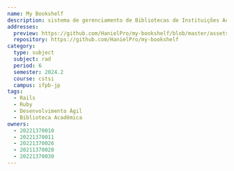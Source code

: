 ```yaml
---
name: My Bookshelf
description: sistema de gerenciamento de Bibliotecas de Instituições Acadêmicas, permitindo o gerenciamento de acervos, usuários e empréstimos de livros.
addresses:
  preview: https://github.com/HanielPro/my-bookshelf/blob/master/assets/imgs/principal_page.png?raw=true
  repository: https://github.com/HanielPro/my-bookshelf
category:
  type: subject
  subject: rad
  period: 6
  semester: 2024.2
  course: cstsi
  campus: ifpb-jp
tags:
  - Rails
  - Ruby
  - Desenvolvimento Ágil
  - Biblioteca Acadêmica
owners:
  - 20221370010
  - 20221370011
  - 20221370026
  - 20211370020
  - 20221370030
---
```

